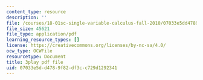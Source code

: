 ```yaml
---
content_type: resource
description: ''
file: /courses/18-01sc-single-variable-calculus-fall-2010/07033e5dd4789f82df3cc729d1292341_--lPz7VFnKI.pdf
file_size: 45621
file_type: application/pdf
learning_resource_types: []
license: https://creativecommons.org/licenses/by-nc-sa/4.0/
ocw_type: OCWFile
resourcetype: Document
title: 3play pdf file
uid: 07033e5d-d478-9f82-df3c-c729d1292341
---
```

